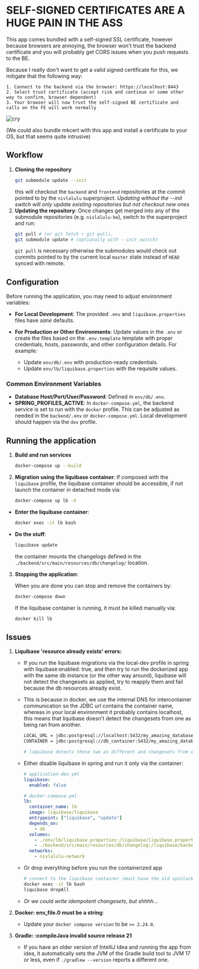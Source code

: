 # SELF-SIGNED CERTIFICATES ARE A HUGE PAIN IN THE ASS
  This app comes bundled with a self-signed SSL certificate, however because browsers are annoying, the browser won't trust the backend certificate and you will probably get CORS issues when you push requests to the BE.

  Because I really don't want to get a valid signed certificate for this, we mitigate that the following way:

    1. Connect to the backend via the browser: https://localhost:8443
    2. Select trust certificate (accept risk and continue or some other way to confirm, browser dependent)
    3. Your browser will now trust the self-signed BE certificate and calls on the FE will work normally
    
  ![cry](https://github.com/user-attachments/assets/f6a4073b-bf48-4131-801e-cda7b8af3313)

  (We could also bundle mkcert with this app and install a certificate to your OS, but that seems quite intrusive)
## Workflow
1. **Cloning the repository**
    ```bash
    git submodule update --init
    ```
    this will checkout the `backend` and `frontend` repositories at the commit pointed to by the `nivlalulu` superproject.
    *Updating without the --init switch will only update existing repositories but not checkout new ones*
2. **Updating the repository**:
  Once changes get merged into any of the submodule repositories (e.g. `nivlalulu-be`), switch to the superproject and run:
    ```bash
    git pull # (or git fetch + git pull), 
    git submodule update # (optionally with --init switch)
    ```
    `git pull` is necessary otherwise the submodules would check out commits pointed to by the current local `master` state instead of `HEAD` synced with remote.

## Configuration
Before running the application, you may need to adjust environment variables:

- **For Local Development**: The provided `.env` and `liquibase.properties` files have *sane* defaults. 

- **For Production or Other Environments**:  Update values in the `.env` or create the files based on the `.env.template` template with proper credentials, hosts, passwords, and other configuration details. For example:
  - Update `env/db/.env` with production-ready credentials.
  - Update `env/lb/liquibase.properties` with the requisite values.

### Common Environment Variables

- **Database Host/Port/User/Password**: Defined in `env/db/.env`.
- **SPRING_PROFILES_ACTIVE**: In `docker-compose.yml`, the backend service is set to run with the `docker` profile. This can be adjusted as needed in the `backend/.env` or `docker-compose.yml`. Local development should happen via the `dev` profile.

## Running the application
1. **Build and run services**
    ```bash
    docker-compose up --build
    ```

2. **Migration using the liquibase container**: If composed with the `liquibase` profile, the liquibase container should be accessible, if not launch the container in detached mode via:
    ```bash
    docker-compose up lb -d
    ```
- **Enter the liquibase container**:
  ```bash
  docker exec -it lb bash
  ```
- **Do the stuff**:
  ```bash
  liquibase update
  ```
    the container mounts the changelogs defined in the `./backend/src/main/resources/db/changelog/` location.
  

3. **Stopping the application**:

    When you are done you can stop and remove the containers by:
    ```bash
    docker-compose down
    ```
    If the liquibase container is running, it must be killed manually via:
    ```bash
    docker kill lb
    ```

## Issues
1. **Liquibase 'resource already exists' errors:**

    -  If you run the liquibase migrations via the local-dev profile in spring with liquibase:enabled: true, and then try to 
    run the dockerized app with the same db instance (or the other way around), liquibase will not detect the changesets as applied, try to reapply them and fail because
    the db resources already exist.
    - This is because in docker, we use the internal DNS for intercontainer communication so the JDBC url contains the container name,
    whereas in your local environment it probably contains localhost, 
    this means that liquibase doesn't detect the changesets from one as being ran from another.
      ```bash
      LOCAL_URL = jdbc:postgresql://localhost:5432/my_amazing_database
      CONTAINER = jdbc:postgresql://db_container:5432/my_amazing_database

      # liquibase detects these two as different and changesets from one don't apply to the other one, so it tries to rerun them.
      ```
    - Either disable liquibase in spring and run it only via the container:
      ```yml
      # application-dev.yml
      liquibase:
        enabled: false
      ```
      ```yml
      # docker-compose.yml
      lb:
        container_name: lb
        image: liquibase/liquibase
        entrypoint: ["liquibase", "update"]
        depends_on:
          - db
        volumes:
          - ./env/lb/liquibase.properties:/liquibase/liquibase.properties
          - ./backend/src/main/resources/db/changelog:/liquibase/backend_changelog
        networks:
          - nivlalulu-network
      ```
    - Or drop everything before you run the containerized app
      ```bash
      # connect to the liquibase container (must have the old spinlocked entrypoint to keep the container alive)
      docker exec -it lb bash
      liquibase dropAll
      ```

    - *Or we could write idempotent changesets, but shhhh...* 
2. **Docker: env_file.0 must be a string**:
    - Update your `docker compose version` to be `>= 2.24.0`.
3. **Gradle: :compileJava invalid source release 21**
    - If you have an older version of IntelliJ Idea and running the app from idea, it automatically sets the JVM of the Gradle build tool to JVM 17 or less, even if `./gradlew --version` reports a different one.



